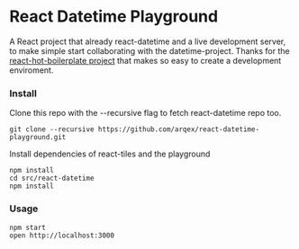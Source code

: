 React Datetime Playground
=====================
A React project that already react-datetime and a live development server, to make simple start collaborating with the datetime-project.
Thanks for the [react-hot-boilerplate project](https://github.com/gaearon/react-hot-boilerplate) that makes so easy to create a development enviroment.

### Install
Clone this repo with the --recursive flag to fetch react-datetime repo too.
```
git clone --recursive https://github.com/arqex/react-datetime-playground.git
```

Install dependencies of react-tiles and the playground
```
npm install
cd src/react-datetime
npm install
```

### Usage

```
npm start
open http://localhost:3000
```
